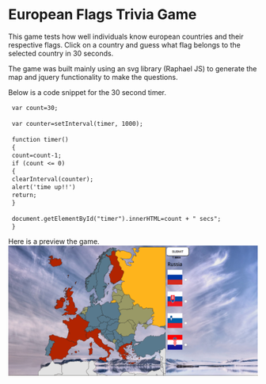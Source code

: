 # European Flags Trivia Game

This game tests how well individuals know european countries and their respective flags. Click on a country and guess
what flag belongs to the selected country in 30 seconds. 

The game was built mainly using an svg library (Raphael JS) to generate the map and jquery functionality 
to make the questions.

Below is a code snippet for the 30 second timer.

     var count=30;

     var counter=setInterval(timer, 1000);

     function timer()
     {
     count=count-1;
     if (count <= 0)
     {
     clearInterval(counter);
     alert('time up!!')
     return;
     }

     document.getElementById("timer").innerHTML=count + " secs";
     }

Here is a preview the game.
![alt text](./images/europemap.png "European Map")
     

